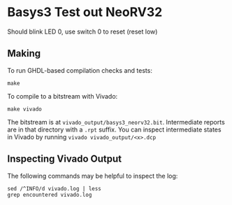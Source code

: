 # Basys3 Test out NeoRV32

Should blink LED 0, use switch 0 to reset (reset low)

## Making

To run GHDL-based compilation checks and tests:

    make

To compile to a bitstream with Vivado:

    make vivado

The bitstream is at `vivado_output/basys3_neorv32.bit`.
Intermediate reports are in that directory with a `.rpt` suffix. You can
inspect intermediate states in Vivado by running `vivado vivado_output/<x>.dcp`

## Inspecting Vivado Output

The following commands may be helpful to inspect the log:

    sed /^INFO/d vivado.log | less
    grep encountered vivado.log
